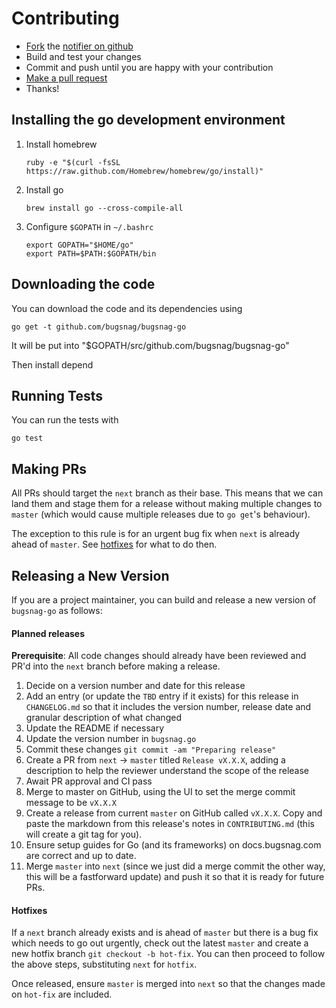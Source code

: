 Contributing
============

-   [Fork](https://help.github.com/articles/fork-a-repo) the [notifier on github](https://github.com/bugsnag/bugsnag-go)
-   Build and test your changes
-   Commit and push until you are happy with your contribution
-   [Make a pull request](https://help.github.com/articles/using-pull-requests)
-   Thanks!


Installing the go development environment
-------------------------------------

1.  Install homebrew

    ```
    ruby -e "$(curl -fsSL https://raw.github.com/Homebrew/homebrew/go/install)"
    ```

1. Install go

    ```
    brew install go --cross-compile-all
    ```

1. Configure `$GOPATH` in `~/.bashrc`

    ```
    export GOPATH="$HOME/go"
    export PATH=$PATH:$GOPATH/bin
    ```

Downloading the code
--------------------

You can download the code and its dependencies using

```
go get -t github.com/bugsnag/bugsnag-go
```

It will be put into "$GOPATH/src/github.com/bugsnag/bugsnag-go"

Then install depend


Running Tests
-------------

You can run the tests with

```shell
go test
```

Making PRs
----------

All PRs should target the `next` branch as their base. This means that we can land them and stage them for a release without making multiple changes to `master` (which would cause multiple releases due to `go get`'s behaviour).

The exception to this rule is for an urgent bug fix when `next` is already ahead of `master`. See [hotfixes](#hotfixes) for what to do then.

Releasing a New Version
-----------------------

If you are a project maintainer, you can build and release a new version of
`bugsnag-go` as follows:

#### Planned releases

**Prerequisite**: All code changes should already have been reviewed and PR'd into the `next` branch before making a release.

1. Decide on a version number and date for this release
1. Add an entry (or update the `TBD` entry if it exists) for this release in `CHANGELOG.md` so that it includes the version number, release date and granular description of what changed
1. Update the README if necessary
1. Update the version number in `bugsnag.go`
1. Commit these changes `git commit -am "Preparing release"`
1. Create a PR from `next` -> `master` titled `Release vX.X.X`, adding a description to help the reviewer understand the scope of the release
1. Await PR approval and CI pass
1. Merge to master on GitHub, using the UI to set the merge commit message to be `vX.X.X`
1. Create a release from current `master` on GitHub called `vX.X.X`. Copy and paste the markdown from this release's notes in `CONTRIBUTING.md` (this will create a git tag for you).
1. Ensure setup guides for Go (and its frameworks) on docs.bugsnag.com are correct and up to date.
1. Merge `master` into `next` (since we just did a merge commit the other way, this will be a fastforward update) and push it so that it is ready for future PRs.


#### Hotfixes

If a `next` branch already exists and is ahead of `master` but there is a bug fix which needs to go out urgently, check out the latest `master` and create a new hotfix branch `git checkout -b hot-fix`. You can then proceed to follow the above steps, substituting `next` for `hotfix`.

Once released, ensure `master` is merged into `next` so that the changes made on `hot-fix` are included.
